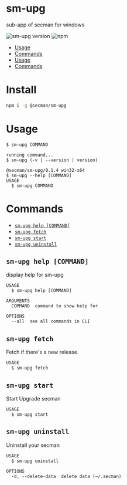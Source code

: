 sm-upg
======

sub-app of secman for windows

![sm-upg version](https://img.shields.io/npm/v/@secman/sm-upg?color=blue&label=version&logo=npm&style=flat-square)
![npm](https://img.shields.io/npm/dw/@secman/sm-upg?style=flat-square)

* [Usage](#usage)
* [Commands](#commands)
* [Usage](#usage)
* [Commands](#commands)

# Install

```bash
npm i -g @secman/sm-upg
```

# Usage
```sh-session
$ sm-upg COMMAND

running command...
$ sm-upg (-v | --version | version)

@secman/sm-upg/0.1.4 win32-x64
$ sm-upg --help [COMMAND]
USAGE
  $ sm-upg COMMAND
```

# Commands
* [`sm-upg help [COMMAND]`](#sm-upg-help-command)
* [`sm-upg fetch`](#sm-upg-fetch)
* [`sm-upg start`](#sm-upg-start)
* [`sm-upg uninstall`](#sm-upg-uninstall)

## `sm-upg help [COMMAND]`

display help for sm-upg

```
USAGE
  $ sm-upg help [COMMAND]

ARGUMENTS
  COMMAND  command to show help for

OPTIONS
  --all  see all commands in CLI
```

## `sm-upg fetch`

Fetch if there's a new release.

```
USAGE
  $ sm-upg fetch
```

## `sm-upg start`

Start Upgrade secman

```
USAGE
  $ sm-upg start
```

## `sm-upg uninstall`

Uninstall your secman

```
USAGE
  $ sm-upg uninstall

OPTIONS
  -d, --delete-data  delete data (~/.secman)
```
